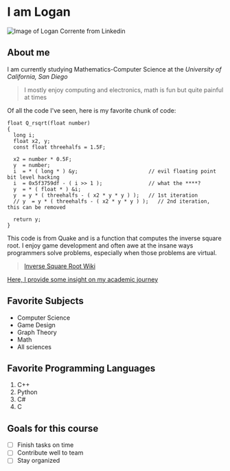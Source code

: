 # I am Logan 

![Image of Logan Corrente from Linkedin](https://media.licdn.com/dms/image/C5603AQFWRp3G5Iu92A/profile-displayphoto-shrink_800_800/0/1650402655338?e=1717632000&v=beta&t=66oSWCAG3hes_FP7hMdApp3aHoUlVJcKWyy7XeqvT50)


## About me 

I am currently studying Mathematics-Computer Science at the *University of California, San Diego*
> I mostly enjoy computing and electronics, math is fun but quite painful at times

Of all the code I've seen, here is my favorite chunk of code:

```
float Q_rsqrt(float number)
{
  long i;
  float x2, y;
  const float threehalfs = 1.5F;

  x2 = number * 0.5F;
  y  = number;
  i  = * ( long * ) &y;                       // evil floating point bit level hacking
  i  = 0x5f3759df - ( i >> 1 );               // what the ****?
  y  = * ( float * ) &i;
  y  = y * ( threehalfs - ( x2 * y * y ) );   // 1st iteration
  // y  = y * ( threehalfs - ( x2 * y * y ) );   // 2nd iteration, this can be removed

  return y;
}
```

This code is from Quake and is a function that computes the inverse square root. I enjoy game development and often awe at the insane ways programmers solve problems, especially when those problems are virtual.
> [Inverse Square Root Wiki](https://en.wikipedia.org/wiki/Fast_inverse_square_root)

[Here, I provide some insight on my academic journey](school.md)

## Favorite Subjects

- Computer Science
- Game Design
- Graph Theory
- Math
- All sciences

## Favorite Programming Languages

1. C++
2. Python
3. C#
4. C

## Goals for this course 

- [ ]  Finish tasks on time
- [ ]  Contribute well to team
- [ ]  Stay organized